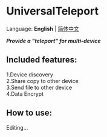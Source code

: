 # UniversalTeleport
Language: **English** | [简体中文](https://github.com/Duucking/UniversalTeleport/blob/main/README_zh.md)

***Provide a "teleport" for multi-device***

## Included features:
1.Device discovery  
2.Share copy to other device  
3.Send file to other device  
4.Data Encrypt
## How to use:
Editing...
